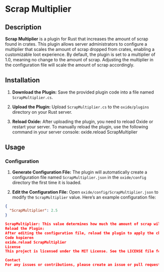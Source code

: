 # Scrap Multiplier

## Description

**Scrap Multiplier** is a plugin for Rust that increases the amount of scrap found in crates. This plugin allows server administrators to configure a multiplier that scales the amount of scrap dropped from crates, enabling a customizable loot experience. By default, the plugin is set to a multiplier of 1.0, meaning no change to the amount of scrap. Adjusting the multiplier in the configuration file will scale the amount of scrap accordingly.

## Installation

1. **Download the Plugin:**
   Save the provided plugin code into a file named `ScrapMultiplier.cs`.

2. **Upload the Plugin:**
   Upload `ScrapMultiplier.cs` to the `oxide/plugins` directory on your Rust server.

3. **Reload Oxide:**
   After uploading the plugin, you need to reload Oxide or restart your server. To manually reload the plugin, use the following command in your server console:
   oxide.reload ScrapMultiplier

## Usage

### Configuration

1. **Generate Configuration File:**
The plugin will automatically create a configuration file named `ScrapMultiplier.json` in the `oxide/config` directory the first time it is loaded.

2. **Edit the Configuration File:**
Open `oxide/config/ScrapMultiplier.json` to modify the `ScrapMultiplier` value. Here’s an example configuration file:
```json
{
  "ScrapMultiplier": 2.5
}

ScrapMultiplier: This value determines how much the amount of scrap will be multiplied. For example, a value of 2.5 will double the scrap amount found in crates.
Reload the Plugin:
After editing the configuration file, reload the plugin to apply the changes:
Code kopieren
oxide.reload ScrapMultiplier
License
This project is licensed under the MIT License. See the LICENSE file for more details.

Contact
For any issues or contributions, please create an issue or pull request on the GitHub repository.
